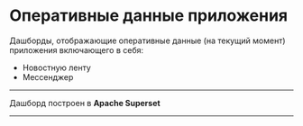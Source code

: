 # Оперативные данные приложения

Дашборды, отображающие оперативные данные (на текущий момент) приложения включающего в себя:

- Новостную ленту
- Мессенджер

---
Дашборд построен в **Apache Superset**

---
